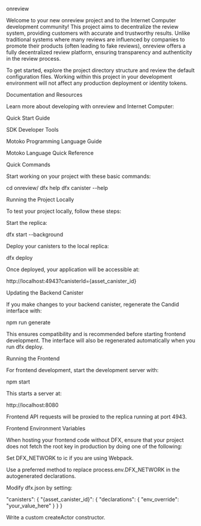 onreview

Welcome to your new onreview project and to the Internet Computer development community! This project aims to decentralize the review system, providing customers with accurate and trustworthy results. Unlike traditional systems where many reviews are influenced by companies to promote their products (often leading to fake reviews), onreview offers a fully decentralized review platform, ensuring transparency and authenticity in the review process.

To get started, explore the project directory structure and review the default configuration files. Working within this project in your development environment will not affect any production deployment or identity tokens.

Documentation and Resources

Learn more about developing with onreview and Internet Computer:

Quick Start Guide

SDK Developer Tools

Motoko Programming Language Guide

Motoko Language Quick Reference

Quick Commands

Start working on your project with these basic commands:

cd onreview/
dfx help
dfx canister --help

Running the Project Locally

To test your project locally, follow these steps:

Start the replica:

dfx start --background

Deploy your canisters to the local replica:

dfx deploy

Once deployed, your application will be accessible at:

http://localhost:4943?canisterId={asset_canister_id}

Updating the Backend Canister

If you make changes to your backend canister, regenerate the Candid interface with:

npm run generate

This ensures compatibility and is recommended before starting frontend development. The interface will also be regenerated automatically when you run dfx deploy.

Running the Frontend

For frontend development, start the development server with:

npm start

This starts a server at:

http://localhost:8080

Frontend API requests will be proxied to the replica running at port 4943.

Frontend Environment Variables

When hosting your frontend code without DFX, ensure that your project does not fetch the root key in production by doing one of the following:

Set DFX_NETWORK to ic if you are using Webpack.

Use a preferred method to replace process.env.DFX_NETWORK in the autogenerated declarations.

Modify dfx.json by setting:

"canisters": {
  "{asset_canister_id}": {
    "declarations": {
      "env_override": "your_value_here"
    }
  }
}

Write a custom createActor constructor.

